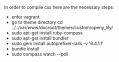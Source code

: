 In order to compile css here are the necessary steps:

- enter vagrant
- go to theme directory cd ../../var/www/docroot/themes/custom/openy_lily/
- sudo apt-get install ruby-compass
- sudo apt-get install bundler
- sudo gem install autoprefixer-rails -v '6.4.1.1'
- bundle install
- sudo compass watch --poll